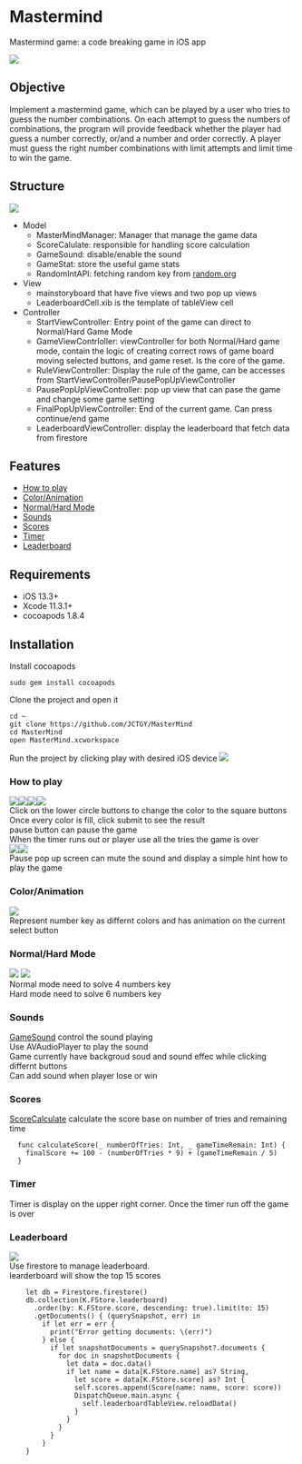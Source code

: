 # Mastermind
Mastermind game: a code breaking game in iOS app

![](images/MasterMind.gif)

## Objective
Implement a mastermind game, which can be played by a user who tries to guess the number combinations. On each attempt to guess the numbers of combinations, the program will provide feedback whether the player had guess a number correctly, or/and  a number and order correctly. A player must guess the right number combinations with limit attempts and limit time to win the game.

## Structure
![](images/MasterMine%20Struture.png)
- Model
  * MasterMindManager: Manager that manage the game data
  * ScoreCalulate: responsible for handling score calculation
  * GameSound: disable/enable the sound
  * GameStat: store the useful game stats
  * RandomIntAPI: fetching random key from [random.org](www.random.org)
- View
  * mainstoryboard that have five views and two pop up views
  * LeaderboardCell.xib is the template of tableView cell
- Controller
  * StartViewController: Entry point of the game can direct to Normal/Hard Game Mode
  * GameViewContrloller: viewController for both Normal/Hard game mode, contain the logic of creating correct rows of game board \
  	moving selected buttons, and game reset. Is the core of the game.
  * RuleViewController: Display the rule of the game, can be accesses from StartViewController/PausePopUpViewController
  * PausePopUpViewController: pop up view that can pase the game and change some game setting
  * FinalPopUpViewController: End of the current game. Can press continue/end game
  * LeaderboardViewController: display the leaderboard that fetch data from firestore
 
## Features    
* [How to play](#How-to-play)
* [Color/Animation](#coloranimation)
* [Normal/Hard Mode](#normalhard-mode)
* [Sounds](#Sounds)
* [Scores](#Scores)
* [Timer](#Timer)
* [Leaderboard](#Leaderboard)

## Requirements

- iOS 13.3+
- Xcode 11.3.1+
- cocoapods 1.8.4

## Installation

Install cocoapods
```
sudo gem install cocoapods
```
Clone the project and open it
```
cd ~
git clone https://github.com/JCTGY/MasterMind
cd MasterMind
open MasterMind.xcworkspace
```
Run the project by clicking play with desired iOS device 
![](images/xcode.png)

### How to play
![](images/pause.png)![](images/Score.png)![](images/Timer.png)![](images/Rule.png) \
Click on the lower circle buttons to change the color to the square buttons \
Once every color is fill, click submit to see the result \
pause button can pause the game \
When the timer runs out or player use all the tries the game is over \
![](images/PausePopUp.png)![](images/EndPopUp.png)\
Pause pop up screen can mute the sound and display a simple hint how to play the game

### Color/Animation
![](images/MasterMind.gif) \
Represent number key as differnt colors and has animation on the current select button

### Normal/Hard Mode
![](images/Color:Animation.png) ![](images/HardMode.png)\
Normal mode need to solve 4 numbers key \
Hard mode need to solve 6 numbers key
### Sounds
[GameSound](https://github.com/JCTGY/MasterMind/blob/master/MasterMind/Model/GameSound.swift) control the sound playing \
Use AVAudioPlayer to play the sound \
Game currently have backgroud soud and sound effec while clicking differnt buttons \
Can add sound when player lose or win
### Scores
[ScoreCalculate](https://github.com/JCTGY/MasterMind/blob/master/MasterMind/Model/ScoreCalulate.swift) calculate the score base on number of tries and remaining time 
```
  func calculateScore(_ numberOfTries: Int, _ gameTimeRemain: Int) {
    finalScore += 100 - (numberOfTries * 9) + (gameTimeRemain / 5)
  }
```
### Timer
Timer is display on the upper right corner. Once the timer run off the game is over

### Leaderboard
![](images/leaderboard.png) \
Use firestore to manage leaderboard. \
learderboard will show the top 15 scores
```
    let db = Firestore.firestore()
    db.collection(K.FStore.leaderboard)
      .order(by: K.FStore.score, descending: true).limit(to: 15)
      .getDocuments() { (querySnapshot, err) in
        if let err = err {
          print("Error getting documents: \(err)")
        } else {
          if let snapshotDocuments = querySnapshot?.documents {
            for doc in snapshotDocuments {
              let data = doc.data()
              if let name = data[K.FStore.name] as? String,
                let score = data[K.FStore.score] as? Int {
                self.scores.append(Score(name: name, score: score))
                DispatchQueue.main.async {
                  self.leaderboardTableView.reloadData()
                }
              }
            }
          }
        }
    }
```
